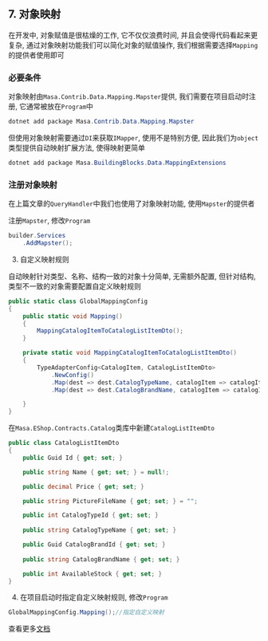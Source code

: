 ## 7. 对象映射

在开发中, 对象赋值是很枯燥的工作, 它不仅仅浪费时间, 并且会使得代码看起来更复杂, 通过对象映射功能我们可以简化对象的赋值操作, 我们根据需要选择`Mapping`的提供者使用即可

### 必要条件

对象映射由`Masa.Contrib.Data.Mapping.Mapster`提供, 我们需要在项目启动时注册, 它通常被放在`Program`中

```csharp
dotnet add package Masa.Contrib.Data.Mapping.Mapster
```

但使用对象映射需要通过`DI`来获取`IMapper`, 使用不是特别方便, 因此我们为`object`类型提供自动映射扩展方法, 使得映射更简单

```csharp
dotnet add package Masa.BuildingBlocks.Data.MappingExtensions
```

### 注册对象映射

在上篇文章的`QueryHandler`中我们也使用了对象映射功能, 使用`Mapster`的提供者

注册`Mapster`, 修改`Program`

```csharp
builder.Services
    .AddMapster();
```

3. 自定义映射规则

自动映射针对类型、名称、结构一致的对象十分简单, 无需额外配置, 但针对结构, 类型不一致的对象需要配置自定义映射规则

```csharp
public static class GlobalMappingConfig
{
    public static void Mapping()
    {
        MappingCatalogItemToCatalogListItemDto();
    }

    private static void MappingCatalogItemToCatalogListItemDto()
    {
        TypeAdapterConfig<CatalogItem, CatalogListItemDto>
            .NewConfig()
            .Map(dest => dest.CatalogTypeName, catalogItem => catalogItem.CatalogType.Name)
            .Map(dest => dest.CatalogBrandName, catalogItem => catalogItem.CatalogBrand.Brand);

    }
}
```

在`Masa.EShop.Contracts.Catalog`类库中新建`CatalogListItemDto`

```csharp
public class CatalogListItemDto
{
    public Guid Id { get; set; }

    public string Name { get; set; } = null!;

    public decimal Price { get; set; }

    public string PictureFileName { get; set; } = "";

    public int CatalogTypeId { get; set; }
    
    public string CatalogTypeName { get; set; }

    public Guid CatalogBrandId { get; set; }
    
    public string CatalogBrandName { get; set; }

    public int AvailableStock { get; set; }
}
```

4. 在项目启动时指定自定义映射规则, 修改`Program`

```csharp
GlobalMappingConfig.Mapping();//指定自定义映射
```

查看更多[文档](/framework/building-blocks/mapping/overview)
